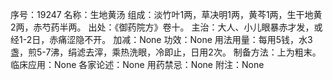 序号：19247
名称：生地黄汤
组成：淡竹叶1两，草决明1两，黄芩1两，生干地黄2两，赤芍药半两。
出处：《御药院方》卷十。
主治：大人、小儿眼暴赤才发，或经1-2日，赤痛涩隐不开。
加减：None
功效：None
用法用量：每用5钱，水3盏，煎5-7沸，绢滤去滓，乘热洗眼，冷即止，日用2次。
制备方法：上为粗末。
临床应用：None
各家论述：None
用药禁忌：None
附注：None
